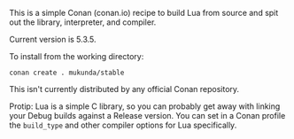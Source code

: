 This is a simple Conan (conan.io) recipe to build Lua from source and spit out the library, interpreter, and compiler.

Current version is 5.3.5.

To install from the working directory:

    conan create . mukunda/stable

This isn't currently distributed by any official Conan repository.

Protip: Lua is a simple C library, so you can probably get away with linking your Debug builds against a Release version. You can set in a Conan profile the `build_type` and other compiler options for Lua specifically.
